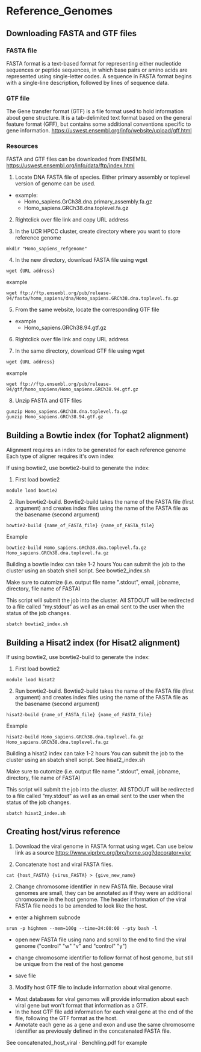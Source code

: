 # Reference_Genomes

## Downloading FASTA and GTF files
### FASTA file
FASTA format is a text-based format for representing either nucleotide sequences or peptide sequences, in which base pairs or amino acids are represented using single-letter codes. A sequence in FASTA format begins with a single-line description, followed by lines of sequence data.

### GTF file
The Gene transfer format (GTF) is a file format used to hold information about gene structure. It is a tab-delimited text format based on the general feature format (GFF), but contains some additional conventions specific to gene information.
https://uswest.ensembl.org/info/website/upload/gff.html

### Resources
FASTA and GTF files can be downloaded from ENSEMBL
https://uswest.ensembl.org/info/data/ftp/index.html

1. Locate DNA FASTA file of species. Either primary assembly or toplevel version of genome can be used.

- example:
  - Homo_sapiens.GrCh38.dna.primary_assembly.fa.gz
  - Homo_sapiens.GRCh38.dna.toplevel.fa.gz

2. Rightclick over file link and copy URL address

3. In the UCR HPCC cluster, create directory where you want to store reference genome
```
mkdir "Homo_sapiens_refgenome"
```
4. In the new directory, download FASTA file using wget
```
wget {URL address}
```
  example
```
wget ftp://ftp.ensembl.org/pub/release-94/fasta/homo_sapiens/dna/Homo_sapiens.GRCh38.dna.toplevel.fa.gz
```
5. From the same website, locate the corresponding GTF file

- example
  - Homo_sapiens.GRCh38.94.gtf.gz

6. Rightclick over file link and copy URL address

7. In the same directory, download GTF file using wget
```
wget {URL address}
```
  example
```
wget ftp://ftp.ensembl.org/pub/release-94/gtf/homo_sapiens/Homo_sapiens.GRCh38.94.gtf.gz
```

8. Unzip FASTA and GTF files
```
gunzip Homo_sapiens.GRCh38.dna.toplevel.fa.gz
gunzip Homo_sapiens.GRCh38.94.gtf.gz
```

## Building a Bowtie index (for Tophat2 alignment)
Alignment requires an index to be generated for each reference genome
Each type of aligner requires it's own index

If using bowtie2, use bowtie2-build to generate the index:

1. First load bowtie2
```
module load bowtie2
```

2. Run bowtie2-build. Bowtie2-build takes the name of the FASTA file (first argument) and creates index files using the name of the FASTA file as the basename (second argument)
```
bowtie2-build {name_of_FASTA_file} {name_of_FASTA_file}
```
Example
```
bowtie2-build Homo_sapiens.GRCh38.dna.toplevel.fa.gz Homo_sapiens.GRCh38.dna.toplevel.fa.gz
```

Building a bowtie index can take 1-2 hours
You can submit the job to the cluster using an sbatch shell script. See bowtie2_index.sh

Make sure to cutomize (i.e. output file name ".stdout", email, jobname, directory, file name of FASTA)

This script will submit the job into the cluster. All STDOUT will be redirected to a file called “my.stdout” as well as an email sent to the user when the status of the job changes.

```
sbatch bowtie2_index.sh
```
## Building a Hisat2 index (for Hisat2 alignment)
If using bowtie2, use bowtie2-build to generate the index:

1. First load bowtie2
```
module load hisat2
```

2. Run bowtie2-build. Bowtie2-build takes the name of the FASTA file (first argument) and creates index files using the name of the FASTA file as the basename (second argument)
```
hisat2-build {name_of_FASTA_file} {name_of_FASTA_file}
```
Example
```
hisat2-build Homo_sapiens.GRCh38.dna.toplevel.fa.gz Homo_sapiens.GRCh38.dna.toplevel.fa.gz
```

Building a hisat2 index can take 1-2 hours
You can submit the job to the cluster using an sbatch shell script. See hisat2_index.sh

Make sure to cutomize (i.e. output file name ".stdout", email, jobname, directory, file name of FASTA)

This script will submit the job into the cluster. All STDOUT will be redirected to a file called “my.stdout” as well as an email sent to the user when the status of the job changes.

```
sbatch hisat2_index.sh
```

## Creating host/virus reference
1. Download the viral genome in FASTA format using wget. Can use below link as a source
https://www.viprbrc.org/brc/home.spg?decorator=vipr

2. Concatenate host and viral FASTA files. 
```
cat {host_FASTA} {virus_FASTA} > {give_new_name}
```
2. Change chromosome identifier in new FASTA file. Because viral genomes are small, they can be annotated as if they were an additional chromosome in the host genome. The header information of the viral FASTA file needs to be amended to look like the host.
- enter a highmem subnode
```
srun -p highmem --mem=100g --time=24:00:00 --pty bash -l
```
- open new FASTA file using nano and scroll to the end to find the viral genome ("control" "w" "v" and "control" "y")

- change chromosome identifier to follow format of host genome, but still be unique from the rest of the host genome
- save file

3. Modify host GTF file to include information about viral genome. 
- Most databases for viral genomes will provide information about each viral gene but won't format that information as a GTF. 
- In the host GTF file add information for each viral gene at the end of the file, following the GTF format as the host. 
- Annotate each gene as a gene and exon and use the same chromosome identifier as previously defined in the concatenated FASTA file. 

See concatenated_host_viral · Benchling.pdf for example

